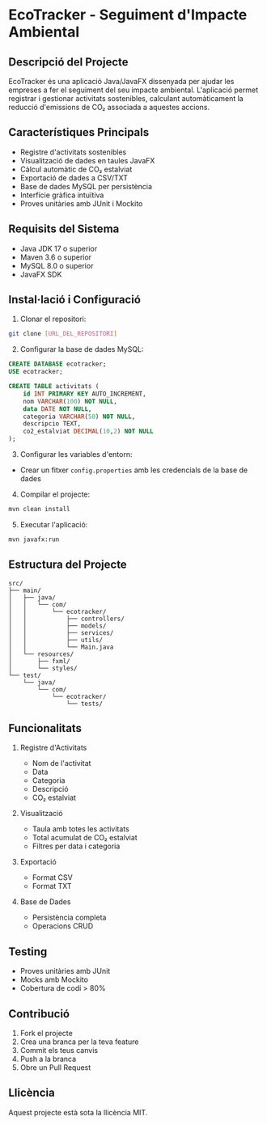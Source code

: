 # EcoTracker - Seguiment d'Impacte Ambiental

## Descripció del Projecte
EcoTracker és una aplicació Java/JavaFX dissenyada per ajudar les empreses a fer el seguiment del seu impacte ambiental. L'aplicació permet registrar i gestionar activitats sostenibles, calculant automàticament la reducció d'emissions de CO₂ associada a aquestes accions.

## Característiques Principals
- Registre d'activitats sostenibles
- Visualització de dades en taules JavaFX
- Càlcul automàtic de CO₂ estalviat
- Exportació de dades a CSV/TXT
- Base de dades MySQL per persistència
- Interfície gràfica intuïtiva
- Proves unitàries amb JUnit i Mockito

## Requisits del Sistema
- Java JDK 17 o superior
- Maven 3.6 o superior
- MySQL 8.0 o superior
- JavaFX SDK

## Instal·lació i Configuració

1. Clonar el repositori:
```bash
git clone [URL_DEL_REPOSITORI]
```

2. Configurar la base de dades MySQL:
```sql
CREATE DATABASE ecotracker;
USE ecotracker;

CREATE TABLE activitats (
    id INT PRIMARY KEY AUTO_INCREMENT,
    nom VARCHAR(100) NOT NULL,
    data DATE NOT NULL,
    categoria VARCHAR(50) NOT NULL,
    descripcio TEXT,
    co2_estalviat DECIMAL(10,2) NOT NULL
);
```

3. Configurar les variables d'entorn:
- Crear un fitxer `config.properties` amb les credencials de la base de dades

4. Compilar el projecte:
```bash
mvn clean install
```

5. Executar l'aplicació:
```bash
mvn javafx:run
```

## Estructura del Projecte
```
src/
├── main/
│   ├── java/
│   │   └── com/
│   │       └── ecotracker/
│   │           ├── controllers/
│   │           ├── models/
│   │           ├── services/
│   │           ├── utils/
│   │           └── Main.java
│   └── resources/
│       ├── fxml/
│       └── styles/
└── test/
    └── java/
        └── com/
            └── ecotracker/
                └── tests/
```

## Funcionalitats
1. Registre d'Activitats
   - Nom de l'activitat
   - Data
   - Categoria
   - Descripció
   - CO₂ estalviat

2. Visualització
   - Taula amb totes les activitats
   - Total acumulat de CO₂ estalviat
   - Filtres per data i categoria

3. Exportació
   - Format CSV
   - Format TXT

4. Base de Dades
   - Persistència completa
   - Operacions CRUD

## Testing
- Proves unitàries amb JUnit
- Mocks amb Mockito
- Cobertura de codi > 80%

## Contribució
1. Fork el projecte
2. Crea una branca per la teva feature
3. Commit els teus canvis
4. Push a la branca
5. Obre un Pull Request

## Llicència
Aquest projecte està sota la llicència MIT.
